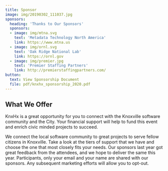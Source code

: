 ```yaml
---
title: Sponsor
image: img/20190302_111037.jpg
sponsors:
  heading: 'Thanks to Our Sponsors'
  sponsors:
  - image: img/mtna.svg
    text: 'Metadata Technology North America'
    link: https://www.mtna.us
  - image: img/ornl.svg
    text: 'Oak Ridge National Lab'
    link: https://ornl.gov
  - image: img/premier.jpg
    text: 'Premier Staffing Partners'
    link: http://premierstaffingpartners.com/
button:
  text: View Sponsorship Document
  file: pdf/knxhx_sponsorship_2020.pdf
---
```


## What We Offer

KnxHx is a great opportunity for you to connect with the Knoxville software
community and the City. Your financial support will help to fund this event
and enrich civic minded projects to succeed.

We connect the local software community to great projects to serve fellow citizens in Knoxville. Take a look at the tiers of support that we have and choose the one that most closely fits your needs. Our sponsors last year got great feedback from the attendees, and we hope to deliver the same this year. Participants, only your email and your name are shared with our sponsors. Any subsequent marketing efforts will allow you to opt-out.

